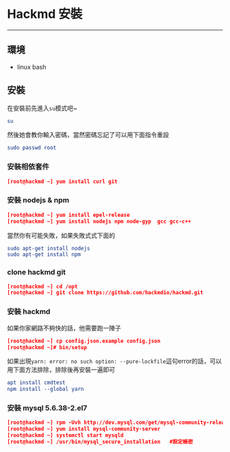# Hackmd 安裝
---
## 環境
- linux bash

## 安裝
在安裝前先進入```su```模式吧~
```cmake
su
```
然後她會教你輸入密碼，當然密碼忘記了可以用下面指令重設
```cmake
sudo passwd root
```

### 安裝相依套件
```cmake
[root@hackmd ~] yum install curl git
```
### 安裝 nodejs & npm
```cmake
[root@hackmd ~] yum install epel-release
[root@hackmd ~] yum install nodejs npm node-gyp  gcc gcc-c++
```
當然你有可能失敗，如果失敗式式下面的
```cmake
sudo apt-get install nodejs
sudo apt-get install npm
```
### clone hackmd git
```cmake
[root@hackmd ~] cd /opt
[root@hackmd ~] git clone https://github.com/hackmdio/hackmd.git
```

### 安裝 hackmd
如果你家網路不夠快的話，他需要跑一陣子
```cmake
[root@hackmd ~] cp config.json.example config.json
[root@hackmd ~]# bin/setup
```
如果出現```yarn: error: no such option: --pure-lockfile```這句error的話，可以用下面方法排除，排除後再安裝一遍即可
```cmake
apt install cmdtest
npm install --global yarn
```

### 安裝 mysql 5.6.38-2.el7
```cmake
[root@hackmd ~] rpm -Uvh http://dev.mysql.com/get/mysql-community-release-el7-5.noarch.rpm
[root@hackmd ~] yum install mysql-community-server
[root@hackmd ~] systemctl start mysqld
[root@hackmd ~] /usr/bin/mysql_secure_installation   #設定帳密
```
